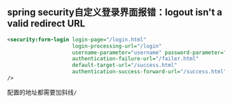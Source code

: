 ## spring security自定义登录界面报错：logout isn't a valid redirect URL

```xml
<security:form-login login-page="/login.html"
                     login-processing-url="/login"
                     username-parameter="username" password-parameter="password"
                     authentication-failure-url="/failer.html"
                     default-target-url="/success.html"
                     authentication-success-forward-url="/success.html"
/>
```

配置的地址都需要加斜线`/`





